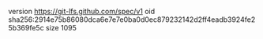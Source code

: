 version https://git-lfs.github.com/spec/v1
oid sha256:2914e75b86080dca6e7e7e0ba0d0ec879232142d2ff4eadb3924fe25b369fe5c
size 1095
